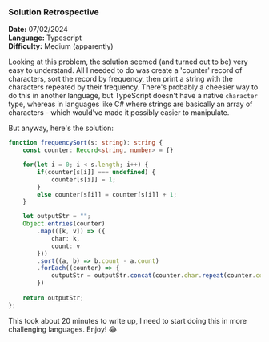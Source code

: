 ### Solution Retrospective

**Date:** 07/02/2024  
**Language:** Typescript  
**Difficulty:** Medium (apparently)

Looking at this problem, the solution seemed (and turned out to be) very easy to understand. All I needed to do was create a 'counter' record of characters, sort the record by frequency, then print a string with the characters repeated by their frequency. There's probably a cheesier way to do this in another language, but TypeScript doesn't have a native `character` type, whereas in languages like C# where strings are basically an array of characters - which would've made it possibly easier to manipulate.

But anyway, here's the solution:

```typescript
function frequencySort(s: string): string {
    const counter: Record<string, number> = {}

    for(let i = 0; i < s.length; i++) {
        if(counter[s[i]] === undefined) {
            counter[s[i]] = 1;
        }
        else counter[s[i]] = counter[s[i]] + 1;
    }

    let outputStr = "";
    Object.entries(counter)
        .map(([k, v]) => ({
            char: k,
            count: v
        }))
        .sort((a, b) => b.count - a.count)
        .forEach((counter) => {
            outputStr = outputStr.concat(counter.char.repeat(counter.count));
        })
    
    return outputStr;
};
```

This took about 20 minutes to write up, I need to start doing this in more challenging languages. Enjoy! 😂
